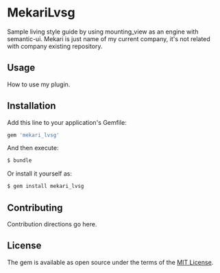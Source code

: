 # MekariLvsg
Sample living style guide by using mounting_view as an engine with semantic-ui.
Mekari is just name of my current company, it's not related with company existing repository. 

## Usage
How to use my plugin.

## Installation
Add this line to your application's Gemfile:

```ruby
gem 'mekari_lvsg'
```

And then execute:
```bash
$ bundle
```

Or install it yourself as:
```bash
$ gem install mekari_lvsg
```

## Contributing
Contribution directions go here.

## License
The gem is available as open source under the terms of the [MIT License](https://opensource.org/licenses/MIT).
